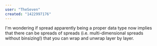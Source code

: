 ```yaml
---
user: "TheSeven"
created: "1422997176"
---
```


I'm wondering if spread apparently being a proper data type now implies that there can be spreads of spreads (i.e. multi-dimensional spreads without binsizing!) that you can wrap and unwrap layer by layer.
